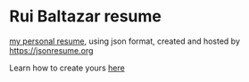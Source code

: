 # Rui Baltazar resume

[my personal resume](http://registry.jsonresume.org/rpbaltazar), using json format, created and hosted by https://jsonresume.org

Learn how to create yours [here](https://jsonresume.org/getting-started/)
